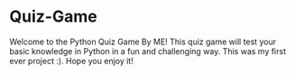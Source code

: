 # Quiz-Game
Welcome to the Python Quiz Game By ME! This quiz game will test your basic knowledge in Python in a fun and challenging way. This was my first ever project :). Hope you enjoy it! 
